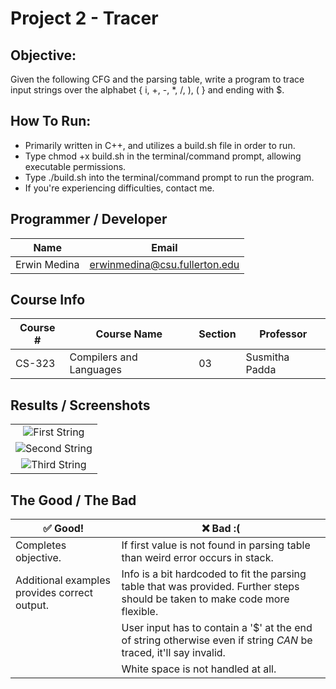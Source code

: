 # Project 2 - Tracer

## Objective:
Given the following CFG and the parsing table, write a program to trace input strings over the alphabet { i, +, -, *, /, ), ( } and ending with $.

## How To Run:
- Primarily written in C++, and utilizes a build.sh file in order to run.
- Type chmod +x build.sh in the terminal/command prompt, allowing executable permissions.
- Type ./build.sh into the terminal/command prompt to run the program.
- If you're experiencing difficulties, contact me.

## Programmer / Developer
Name | Email
---- | -----
Erwin Medina | erwinmedina@csu.fullerton.edu

## Course Info
Course # | Course Name | Section | Professor
-------- | ----------- | ------- | ---------
CS-323 | Compilers and Languages | 03 | Susmitha Padda

## Results / Screenshots
|                                             |
|:-------------------------------------------:|
|![First String](https://i.imgur.com/oySJeVG.png)|
|![Second String](https://i.imgur.com/DG70NrI.png)|
|![Third String](https://i.imgur.com/F5MWXxH.png)|

## The Good / The Bad
✅ Good! | ❌ Bad :(
------ | -------
Completes objective. | If first value is not found in parsing table than weird error occurs in stack.
Additional examples provides correct output. | Info is a bit hardcoded to fit the parsing table that was provided. Further steps should be taken to make code more flexible.
|| User input has to contain a '$' at the end of string otherwise even if string _CAN_ be traced, it'll say invalid.
|| White space is not handled at all.
